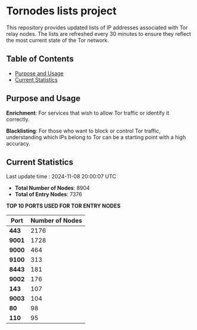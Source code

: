 # Tornodes lists project

This repository provides updated lists of IP addresses associated with Tor relay nodes. The lists are refreshed every 30 minutes to ensure they reflect the most current state of the Tor network.

## Table of Contents

- [Purpose and Usage](#purpose-and-usage)
- [Current Statistics](#current-statistics)


## Purpose and Usage

**Enrichment**: For services that wish to allow Tor traffic or identify it correctly.

**Blacklisting**: For those who want to block or control Tor traffic, understanding which IPs belong to Tor can be a starting point with a high accuracy.

## Current Statistics

Last update time : 2024-11-08 20:00:07 UTC

- **Total Number of Nodes**: 8904
- **Total of Entry Nodes**: 7376

**TOP 10 PORTS USED FOR TOR ENTRY NODES**

| **Port** | **Number of Nodes** |
|------|-----------------|
| **443**   | 2176  |
| **9001**   | 1728  |
| **9000**   | 464  |
| **9100**   | 313  |
| **8443**   | 181  |
| **9002**   | 176  |
| **143**   | 107  |
| **9003**   | 104  |
| **80**   | 98  |
| **110**   | 95  |

